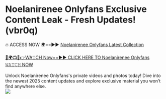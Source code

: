 # Noelanirenee Onlyfans Exclusive Content Leak - Fresh Updates! (vbr0q)

🔥 ACCESS NOW 🌍==►► <a href="https://tinyurl.com/kvy9nzfs" rel="nofollow">Noelanirenee Onlyfans Latest Collection</a>
<br><br>
[🔴🌍📺📱👉WA𝚃CH Now==►► CLICK HERE TO Noelanirenee Onlyfans 𝚆𝙰𝚃𝙲𝙷 NOW](https://tinyurl.com/kvy9nzfs)
<br><br>
Unlock Noelanirenee Onlyfans's private videos and photos today! Dive into the newest 2025 content updates and explore exclusive material you won’t find anywhere else.
<br>
<a href="https://tinyurl.com/kvy9nzfs" rel="nofollow" data-target="animated-image.originalLink"><img src="https://camo.githubusercontent.com/8a4f000d20f83aca3bf7ec5f350d767afa0574a8a352519fd8cfa583a6f93a33/68747470733a2f2f692e696d6775722e636f6d2f644a486b345a712e676966" data-canonical-src="https://i.imgur.com/dJHk4Zq.gif" style="max-width: 100%; display: inline-block;" data-target="animated-image.originalImage"></a>
<br>
